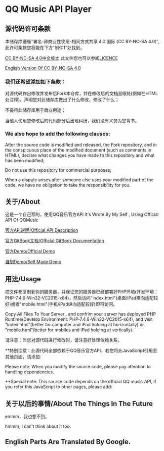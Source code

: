 # QQ Music API Player

## 源代码许可条款
本储存库遵循"署名-非商业性使用-相同方式共享 4.0 国际 (CC BY-NC-SA 4.0)",此许可条款您将能在下方"附件1"处找到。

[CC BY-NC-SA 4.0中文版本](https://creativecommons.org/licenses/by-nc-sa/4.0/deed.zh) 此文件您也可以参阅[LICENCE](https://github.com/i-am-a-loser-using-windows-server/qqmusic-player/blob/master/LICENSE)

[English Version Of CC BY-NC-SA 4.0](https://creativecommons.org/licenses/by-nc-sa/4.0/deed.en)

### 我们还希望添加如下条款：

  对源代码作出修改并发布后Fork本仓库，并在修改后的文档显眼处(例如在HTML处注释)，声明您对此储存库做出了什么修改，修改了什么；
  
  不要将此储存库用于商业用途；
  
  当他人使用您修改后的代码部分后出现纠纷，我们没有义务为您背书。
  
### We also hope to add the following clauses:

  After the source code is modified and released, the Fork repository, and in the conspicuous place of the modified document (such as comments in HTML), declare what changes you have made to this repository and what has been modified;
  
  Do not use this repository for commercial purposes;
  
  When a dispute arises after someone else uses your modified part of the code, we have no obligation to take the responsibility for you.
  
## 关于/About

这是一个自己写的，使用QQ音乐官方API
It's Wrote By My Self , Using Official API Of QQMusic


[官方API说明/Official API Description](https://y.qq.com/m/api/open/index.html)

[官方GitBook文档/Official GitBook Documentation](https://xingqiao.gitbooks.io/qmplayer/content/)

[官方Demo/Official Demo](http://y.qq.com/m/demo/2017/player.html)

[自制Demo/Self Made Demo](http://39.101.194.181/proj/qqmusic/)


## 用法/Usage

把文件都复制到你的服务器，并保证您的服务器已经部署好PHP环境(开发环境：PHP-7.4.6-Win32-VC2015-x64)，然后访问"index.html"(桌面/iPad横向适配较好)或者"mobile.html"(手机/iPad纵向适配较好)即可访问。

Copy All Files To Your Server , and confrim your server has deployed PHP Runtime(Develop Environment: PHP-7.4.6-Win32-VC2015-x64), and visit "index.html"(better for computer and iPad holding at horizontally) or "mobile.html"(better for mobiles and iPad holding at vertically).

请注意：当您对源代码进行修改时，请注意好处理依赖关系。

  **特别注意：此源代码全部依赖于QQ音乐官方API，若您将此JavaScript引用至其他页面，请添加:<script src="https://y.gtimg.cn/music/h5/player/player.js?max_age=2592000"></script>
    

Please note: When you modify the source code, please pay attention to handling dependencies. 

  **Special note: This source code depends on the official QQ music API, if you refer this JavaScript to other pages, please add:
    <script src="https://y.gtimg.cn/music/h5/player/player.js?max_age=2592000"></script>
## 关于以后的事情/About The Things In The Future

emmm，我也想不到。

hmmm, I can't think about it too.


## English Parts Are Translated By Google.
